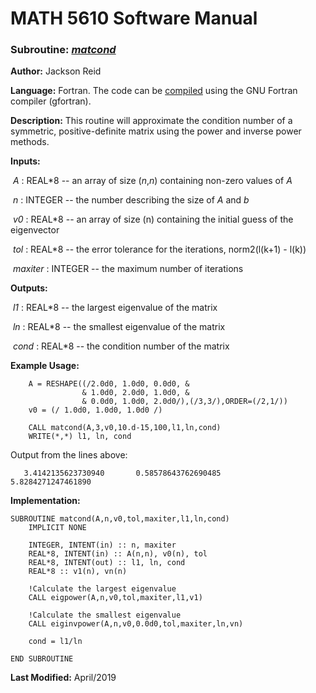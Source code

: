 # MATH 5610 Software Manual

### Subroutine: [_matcond_](../matcond.f90)

**Author:** Jackson Reid

**Language:** Fortran. The code can be [compiled](compilation.md) using the GNU Fortran compiler (gfortran).

**Description:** This routine will approximate the condition number of a symmetric, positive-definite matrix using the power and inverse power methods.

**Inputs:** 

​        _A_ : REAL*8 -- an array of size (_n_,_n_) containing non-zero values of _A_

​	_n_ : INTEGER -- the number describing the size of _A_ and _b_

​        _v0_ : REAL*8 -- an array of size (n) containing the initial guess of the eigenvector

​        _tol_ : REAL*8 -- the error tolerance for the iterations, norm2(l(k+1) - l(k))

​        _maxiter_ : INTEGER -- the maximum number of iterations

**Outputs:** 

​        _l1_ : REAL*8 --  the largest eigenvalue of the matrix

​        _ln_ : REAL*8 --  the smallest eigenvalue of the matrix

​        _cond_ : REAL*8 --  the condition number of the matrix

**Example Usage:** 

```
    A = RESHAPE((/2.0d0, 1.0d0, 0.0d0, &
                & 1.0d0, 2.0d0, 1.0d0, &
                & 0.0d0, 1.0d0, 2.0d0/),(/3,3/),ORDER=(/2,1/))
	v0 = (/ 1.0d0, 1.0d0, 1.0d0 /)
	
    CALL matcond(A,3,v0,10.d-15,100,l1,ln,cond)
    WRITE(*,*) l1, ln, cond
```
Output from the lines above:
```
   3.4142135623730940       0.58578643762690485        5.8284271247461890 
```
**Implementation:**

```
SUBROUTINE matcond(A,n,v0,tol,maxiter,l1,ln,cond)
    IMPLICIT NONE

    INTEGER, INTENT(in) :: n, maxiter
    REAL*8, INTENT(in) :: A(n,n), v0(n), tol
    REAL*8, INTENT(out) :: l1, ln, cond
    REAL*8 :: v1(n), vn(n)

    !Calculate the largest eigenvalue
    CALL eigpower(A,n,v0,tol,maxiter,l1,v1)

    !Calculate the smallest eigenvalue
    CALL eiginvpower(A,n,v0,0.0d0,tol,maxiter,ln,vn)

    cond = l1/ln

END SUBROUTINE
```



**Last Modified:** April/2019

